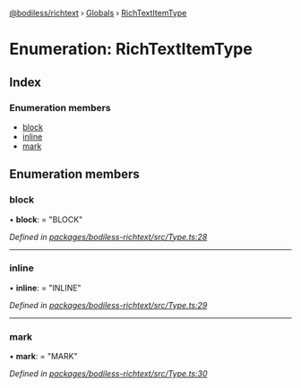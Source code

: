 [@bodiless/richtext](../README.md) › [Globals](../globals.md) › [RichTextItemType](richtextitemtype.md)

# Enumeration: RichTextItemType

## Index

### Enumeration members

* [block](richtextitemtype.md#block)
* [inline](richtextitemtype.md#inline)
* [mark](richtextitemtype.md#mark)

## Enumeration members

###  block

• **block**: = "BLOCK"

*Defined in [packages/bodiless-richtext/src/Type.ts:28](https://github.com/johnsonandjohnson/Bodiless-JS/blob/073d9244/packages/bodiless-richtext/src/Type.ts#L28)*

___

###  inline

• **inline**: = "INLINE"

*Defined in [packages/bodiless-richtext/src/Type.ts:29](https://github.com/johnsonandjohnson/Bodiless-JS/blob/073d9244/packages/bodiless-richtext/src/Type.ts#L29)*

___

###  mark

• **mark**: = "MARK"

*Defined in [packages/bodiless-richtext/src/Type.ts:30](https://github.com/johnsonandjohnson/Bodiless-JS/blob/073d9244/packages/bodiless-richtext/src/Type.ts#L30)*
